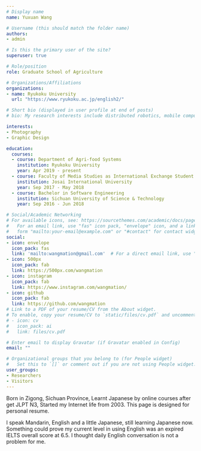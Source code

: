 ```yaml
---
# Display name
name: Yuxuan Wang

# Username (this should match the folder name)
authors:
- admin

# Is this the primary user of the site?
superuser: true

# Role/position
role: Graduate School of Agriculture

# Organizations/Affiliations
organizations:
- name: Ryukoku University
  url: "https://www.ryukoku.ac.jp/english2/"

# Short bio (displayed in user profile at end of posts)
# bio: My research interests include distributed robotics, mobile computing and programmable matter.

interests:
- Photography
- Graphic Design

education:
  courses:
  - course: Department of Agri-food Systems
    institution: Ryukoku University
    year: Apr 2019 - present
  - course: Faculty of Media Studies as International Exchange Student
    institution: Josai International University
    year: Sep 2017 - May 2018
  - course: Bachelor in Software Engineering
    institution: Sichuan University of Science & Technology
    year: Sep 2016 - Jun 2018

# Social/Academic Networking
# For available icons, see: https://sourcethemes.com/academic/docs/page-builder/#icons
#   For an email link, use "fas" icon pack, "envelope" icon, and a link in the
#   form "mailto:your-email@example.com" or "#contact" for contact widget.
social:
- icon: envelope
  icon_pack: fas
  link: 'mailto:wangmation@gmail.com'  # For a direct email link, use "mailto:test@example.org".
- icon: 500px
  icon_pack: fab
  link: https://500px.com/wangmation
- icon: instagram
  icon_pack: fab
  link: https://www.instagram.com/wangmation/
- icon: github
  icon_pack: fab
  link: https://github.com/wangmation
# Link to a PDF of your resume/CV from the About widget.
# To enable, copy your resume/CV to `static/files/cv.pdf` and uncomment the lines below.
# - icon: cv
#   icon_pack: ai
#   link: files/cv.pdf

# Enter email to display Gravatar (if Gravatar enabled in Config)
email: ""

# Organizational groups that you belong to (for People widget)
#   Set this to `[]` or comment out if you are not using People widget.
user_groups:
- Researchers
- Visitors
---
```


Born in Zigong, Sichuan Province, Learnt Japanese by online courses after get JLPT N3, Started my Internet life from 2003. This page is designed for personal resume.

I speak Mandarin, English and a little Japanese, still learning Japanese now. Something could prove my current level in using English was an expired IELTS overall score at 6.5. I thought daily English conversation is not a problem for me. 